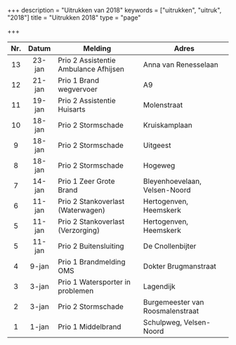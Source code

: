 +++
description = "Uitrukken van 2018"
keywords = ["uitrukken", "uitruk", "2018"]
title = "Uitrukken 2018"
type = "page"

+++
<table class="table">
<thead class="thead-inverse">
<tr>
<th align="center">Nr.</th>
<th align="center">Datum</th>
<th>Melding</th>
<th>Adres</th>
</tr>
</thead>
<tbody>

<tr>
<td align="center">13</td>
<td align="center">23-jan</td>
<td>Prio 2 Assistentie Ambulance Afhijsen</td>
<td>Anna van Renesselaan</td>
</tr>

<tr>
<td align="center">12</td>
<td align="center">21-jan</td>
<td>Prio 1 Brand wegvervoer</td>
<td>A9</td>
</tr>

<tr>
<td align="center">11</td>
<td align="center">19-jan</td>
<td>Prio 2 Assistentie Huisarts</td>
<td>Molenstraat</td>
</tr>

<tr>
<td align="center">10</td>
<td align="center">18-jan</td>
<td>Prio 2 Stormschade</td>
<td>Kruiskamplaan</td>
</tr>

<tr>
<td align="center">9</td>
<td align="center">18-jan</td>
<td>Prio 2 Stormschade</td>
<td>Uitgeest</td>
</tr>

<tr>
<td align="center">8</td>
<td align="center">18-jan</td>
<td>Prio 2 Stormschade</td>
<td>Hogeweg</td>
</tr>

<tr>
<td align="center">7</td>
<td align="center">14-jan</td>
<td>Prio 1 Zeer Grote Brand</td>
<td>Bleyenhoevelaan, Velsen-Noord</td>
</tr>

<tr>
<td align="center">6</td>
<td align="center">11-jan</td>
<td>Prio 2 Stankoverlast (Waterwagen)</td>
<td>Hertogenven, Heemskerk</td>
</tr>

<tr>
<td align="center">5</td>
<td align="center">11-jan</td>
<td>Prio 2 Stankoverlast (Verzorging)</td>
<td>Hertogenven, Heemskerk</td>
</tr>

<tr>
<td align="center">5</td>
<td align="center">11-jan</td>
<td>Prio 2 Buitensluiting</td>
<td>De Cnollenbijter</td>
</tr>

<tr>
<td align="center">4</td>
<td align="center">9-jan</td>
<td>Prio 1 Brandmelding OMS</td>
<td>Dokter Brugmanstraat</td>
</tr>

<tr>
<td align="center">3</td>
<td align="center">3-jan</td>
<td>Prio 1 Watersporter in problemen</td>
<td>Lagendijk</td>
</tr>

<tr>
<td align="center">2</td>
<td align="center">3-jan</td>
<td>Prio 2 Stormschade</td>
<td>Burgemeester van Roosmalenstraat</td>
</tr>

<tr>
<td align="center">1</td>
<td align="center">1-jan</td>
<td>Prio 1 Middelbrand</td>
<td>Schulpweg, Velsen-Noord</td>
</tr>

</tbody>
</table>
